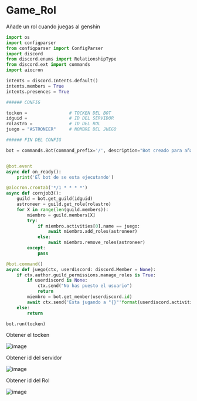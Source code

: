 # Game_Rol
 Añade un rol cuando juegas al genshin

```python
import os
import configparser
from configparser import ConfigParser
import discord
from discord.enums import RelationshipType
from discord.ext import commands
import aiocron

intents = discord.Intents.default()
intents.members = True
intents.presences = True

###### CONFIG

tocken =                # TOCKEN DEL BOT
idguid =                # ID DEL SERVIDOR
rolastro =              # ID DEL ROL
juego = "ASTRONEER"     # NOMBRE DEL JUEGO

###### FIN DEL CONFIG

bot = commands.Bot(command_prefix='/', description="Bot creado para añadir role de astroneer, si esta jugando", intents=intents)


@bot.event
async def on_ready():
    print('El bot de se esta ejecutando')

@aiocron.crontab('*/1 * * * *')
async def cornjob3():
    guild = bot.get_guild(idguid)
    astroneer = guild.get_role(rolastro)
    for X in range(len(guild.members)):
        miembro = guild.members[X]
        try:
            if miembro.activities[0].name == juego:
                await miembro.add_roles(astroneer)
            else:
                await miembro.remove_roles(astroneer)
        except:
            pass

@bot.command()
async def juego(ctx, userdiscord: discord.Member = None):
    if ctx.author.guild_permissions.manage_roles is True:
        if userdiscord is None:
            ctx.send("No has puesto el usuario")
            return
        miembro = bot.get_member(userdiscord.id)
        await ctx.send('Esta jugando a "{}"'format(userdiscord.activities[0].name))
    else:
        return

bot.run(tocken)
```

Obtener el tocken

![image](https://user-images.githubusercontent.com/10135600/149390451-9108d5cb-ed8e-4eb5-a195-0ac23361c602.png)

Obtener id del servidor

![image](https://user-images.githubusercontent.com/10135600/149390872-305d5c4d-7c17-4012-86dc-d18929b0466d.png)

Obtener id del Rol

![image](https://user-images.githubusercontent.com/10135600/149391331-89e0c470-829b-489d-8a60-0c2c75dbc7c9.png)




